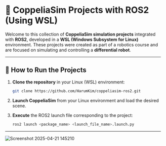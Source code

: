 # 🤖 CoppeliaSim Projects with ROS2 (Using WSL)

Welcome to this collection of **CoppeliaSim simulation projects** integrated with **ROS2**, developed in a **WSL (Windows Subsystem for Linux)** environment. These projects were created as part of a robotics course and are focused on simulating and controlling a **differential robot**.

---

## 🚀 How to Run the Projects

1. **Clone the repository** in your Linux (WSL) environment:
   ```bash
   git clone https://github.com/HarumKim/coppeliasim-ros2.git
   
1. **Launch CoppeliaSim** from your Linux environment and load the desired scene.
   
3. **Execute** the ROS2 launch file corresponding to the project:
   ```bash
   ros2 launch <package_name> <launch_file_name>.launch.py

--- 
![Screenshot 2025-04-21 145210](https://github.com/user-attachments/assets/8ac72023-e8e4-4e67-93fe-480a54fac044)


